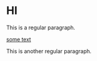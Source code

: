 # HI
This is a regular paragraph.

[some text](javascript:alert('xss'))

This is another regular paragraph.
